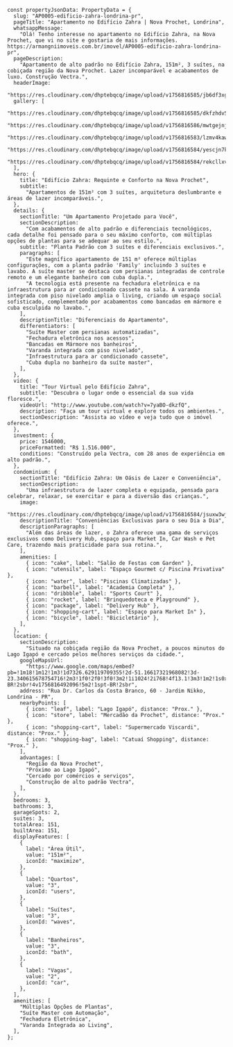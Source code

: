     const propertyJsonData: PropertyData = {
      slug: "AP0005-edificio-zahra-londrina-pr",
      pageTitle: "Apartamento no Edifício Zahra | Nova Prochet, Londrina",
      whatsappMessage:
        "Olá! Tenho interesse no apartamento no Edifício Zahra, na Nova Prochet, que vi no site e gostaria de mais informações. https://armangniimoveis.com.br/imovel/AP0005-edificio-zahra-londrina-pr",
      pageDescription:
        "Apartamento de alto padrão no Edifício Zahra, 151m², 3 suítes, na cobiçada região da Nova Prochet. Lazer incomparável e acabamentos de luxo. Construção Vectra.",
      headerImage:
        "https://res.cloudinary.com/dhptebqcq/image/upload/v1756816585/jb6df3xgkuof9xsc98yi.jpg",
      gallery: [
        "https://res.cloudinary.com/dhptebqcq/image/upload/v1756816585/dkfzhdv55s9zdplpvsh4.jpg",
        "https://res.cloudinary.com/dhptebqcq/image/upload/v1756816586/mwtgejnjnckvph5aiouh.jpg",
        "https://res.cloudinary.com/dhptebqcq/image/upload/v1756816583/lzmv4kawyjoljdebjcaw.jpg",
        "https://res.cloudinary.com/dhptebqcq/image/upload/v1756816584/yescjn7kets4htyavmgh.jpg",
        "https://res.cloudinary.com/dhptebqcq/image/upload/v1756816584/rekcllxvpdfizpfpoehf.jpg",
      ],
      hero: {
        title: "Edifício Zahra: Requinte e Conforto na Nova Prochet",
        subtitle:
          "Apartamentos de 151m² com 3 suítes, arquitetura deslumbrante e áreas de lazer incomparáveis.",
      },
      details: {
        sectionTitle: "Um Apartamento Projetado para Você",
        sectionDescription:
          "Com acabamentos de alto padrão e diferenciais tecnológicos, cada detalhe foi pensado para o seu máximo conforto, com múltiplas opções de plantas para se adequar ao seu estilo.",
        subtitle: "Planta Padrão com 3 suítes e diferenciais exclusivos.",
        paragraphs: [
          "Este magnífico apartamento de 151 m² oferece múltiplas configurações, com a planta padrão 'Family' incluindo 3 suítes e lavabo. A suíte master se destaca com persianas integradas de controle remoto e um elegante banheiro com cuba dupla.",
          "A tecnologia está presente na fechadura eletrônica e na infraestrutura para ar condicionado cassete na sala. A varanda integrada com piso nivelado amplia o living, criando um espaço social sofisticado, complementado por acabamentos como bancadas em mármore e cuba esculpida no lavabo.",
        ],
        descriptionTitle: "Diferenciais do Apartamento",
        differentiators: [
          "Suíte Master com persianas automatizadas",
          "Fechadura eletrônica nos acessos",
          "Bancadas em Mármore nos banheiros",
          "Varanda integrada com piso nivelado",
          "Infraestrutura para ar condicionado cassete",
          "Cuba dupla no banheiro da suíte master",
        ],
      },
      video: {
        title: "Tour Virtual pelo Edifício Zahra",
        subtitle: "Descubra o lugar onde o essencial da sua vida floresce.",
        videoUrl: "http://www.youtube.com/watch?v=7yaBO-dkzfQ",
        description: "Faça um tour virtual e explore todos os ambientes.",
        sectionDescription: "Assista ao vídeo e veja tudo que o imóvel oferece.",
      },
      investment: {
        price: 1546000,
        priceFormatted: "R$ 1.516.000",
        conditions: "Construído pela Vectra, com 28 anos de experiência em alto padrão.",
      },
      condominium: {
        sectionTitle: "Edifício Zahra: Um Oásis de Lazer e Conveniência",
        sectionDescription:
          "Uma infraestrutura de lazer completa e equipada, pensada para celebrar, relaxar, se exercitar e para a diversão das crianças.",
        image:
          "https://res.cloudinary.com/dhptebqcq/image/upload/v1756816584/jsuxw3wjvuqnprsi4ggp.jpg",
        descriptionTitle: "Conveniências Exclusivas para o seu Dia a Dia",
        descriptionParagraphs: [
          "Além das áreas de lazer, o Zahra oferece uma gama de serviços exclusivos como Delivery Hub, espaço para Market In, Car Wash e Pet Care, trazendo mais praticidade para sua rotina.",
        ],
        amenities: [
          { icon: "cake", label: "Salão de Festas com Garden" },
          { icon: "utensils", label: "Espaço Gourmet c/ Piscina Privativa" },
          { icon: "water", label: "Piscinas Climatizadas" },
          { icon: "barbell", label: "Academia Completa" },
          { icon: "dribbble", label: "Sports Court" },
          { icon: "rocket", label: "Brinquedoteca e Playground" },
          { icon: "package", label: "Delivery Hub" },
          { icon: "shopping-cart", label: "Espaço para Market In" },
          { icon: "bicycle", label: "Bicicletário" },
        ],
      },
      location: {
        sectionDescription:
          "Situado na cobiçada região da Nova Prochet, a poucos minutos do Lago Igapó e cercado pelos melhores serviços da cidade.",
        googleMapsUrl:
          "https://www.google.com/maps/embed?pb=!1m18!1m12!1m3!1d7326.629119709355!2d-51.16617321968082!3d-23.340615678754716!2m3!1f0!2f0!3f0!3m2!1i1024!2i768!4f13.1!3m3!1m2!1s0x94eb43004b571d61%3A0xf02599c8dfdcb672!2sEdificio%20Zahra!5e0!3m2!1spt-BR!2sbr!4v1756816492096!5m2!1spt-BR!2sbr",
        address: "Rua Dr. Carlos da Costa Branco, 60 - Jardim Nikko, Londrina - PR",
        nearbyPoints: [
          { icon: "leaf", label: "Lago Igapó", distance: "Prox." },
          { icon: "store", label: "Mercadão da Prochet", distance: "Prox." },
          { icon: "shopping-cart", label: "Supermercado Viscardi", distance: "Prox." },
          { icon: "shopping-bag", label: "Catuaí Shopping", distance: "Prox." },
        ],
        advantages: [
          "Região da Nova Prochet",
          "Próximo ao Lago Igapó",
          "Cercado por comércios e serviços",
          "Construção de alto padrão Vectra",
        ],
      },
      bedrooms: 3,
      bathrooms: 3,
      garageSpots: 2,
      suites: 3,
      totalArea: 151,
      builtArea: 151,
      displayFeatures: [
        {
          label: "Área Útil",
          value: "151m²",
          iconId: "maximize",
        },
        {
          label: "Quartos",
          value: "3",
          iconId: "users",
        },
        {
          label: "Suítes",
          value: "3",
          iconId: "waves",
        },
        {
          label: "Banheiros",
          value: "3",
          iconId: "bath",
        },
        {
          label: "Vagas",
          value: "2",
          iconId: "car",
        },
      ],
      amenities: [
        "Múltiplas Opções de Plantas",
        "Suíte Master com Automação",
        "Fechadura Eletrônica",
        "Varanda Integrada ao Living",
      ],
    };
